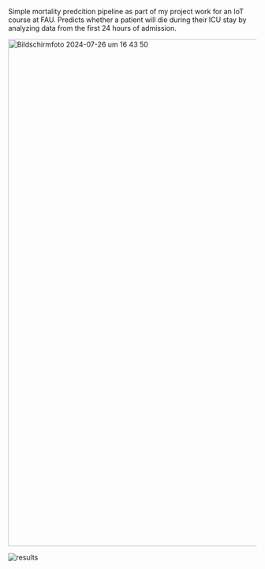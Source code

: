 Simple mortality predcition pipeline as part of my project work for an IoT course at FAU. 
Predicts whether a patient will die during their ICU stay by analyzing data from the first 24 hours of admission.


<img width="1028" alt="Bildschirmfoto 2024-07-26 um 16 43 50" src="https://github.com/user-attachments/assets/fc741e1f-c4b9-415b-8d90-f5fec8ca505f">


![results](https://github.com/user-attachments/assets/5a7fdd99-d915-4915-a7bd-caf980f4816c)
